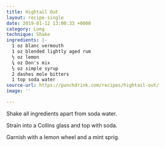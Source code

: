 ```yaml
---
title: Hightail Out
layout: recipe-single
date: 2019-01-12 13:00:33 +0000
category: Long
technique: Shake
ingredients: |-
  1 oz blanc vermouth
  1 oz blended lightly aged rum
  ½ oz lemon
  ¾ oz Don's mix
  ½ oz simple syrup
  2 dashes mole bitters
  1 top soda water
source-url: https://punchdrink.com/recipes/hightail-out/
image: ''

---
```

Shake all ingredients apart from soda water.

Strain into a Collins glass and top with soda.

Garnish with a lemon wheel and a mint sprig.